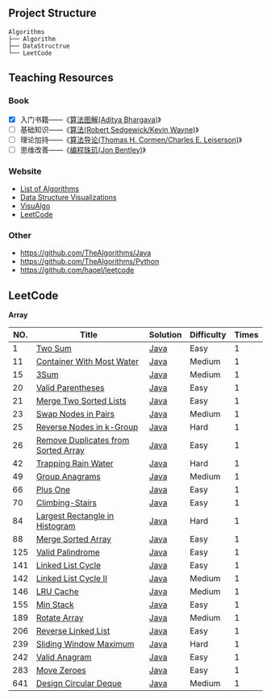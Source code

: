## Project Structure

```
Algorithms
├── Algorithm
├── DataStructrue
└── LeetCode
```

##  Teaching Resources

### Book

- [x] 入门书籍——《[算法图解(Aditya Bhargava)](https://book.douban.com/subject/26979890/)》
- [ ] 基础知识——《[算法(Robert Sedgewick/Kevin Wayne)](https://book.douban.com/subject/10432347/)》
- [ ] 理论加持——《[算法导论(Thomas H. Cormen/Charles E. Leiserson)](https://book.douban.com/subject/20432061/)》
- [ ] 思维改善——《[编程珠玑(Jon Bentley)](https://book.douban.com/subject/3227098/)》

### Website

* [List of Algorithms](https://www.wikiwand.com/en/List_of_algorithms)
* [Data Structure Visualizations](https://www.cs.usfca.edu/~galles/visualization/Algorithms.html)
* [VisuAlgo](https://visualgo.net/en)
* [LeetCode](https://leetcode-cn.com/)

### Other

* https://github.com/TheAlgorithms/Java
* https://github.com/TheAlgorithms/Python
* https://github.com/haoel/leetcode

## LeetCode

**Array**

| NO.  | Title                                                        | Solution                                           | Difficulty | Times |
| ---- | ------------------------------------------------------------ | -------------------------------------------------- | ---------- | ----- |
| 1    | [Two Sum](https://leetcode-cn.com/problems/two-sum/)         | [Java](./LeetCode/hashmap/TwoSum.java)             | Easy       | 1     |
| 11   | [Container With Most Water](https://leetcode-cn.com/problems/container-with-most-water/) | [Java](./LeetCode/array/MostWater.java)            | Medium     | 1     |
| 15   | [3Sum](https://leetcode-cn.com/problems/3sum/)               | [Java](./LeetCode/array/ThreeSum.java)             | Medium     | 1     |
| 20   | [Valid Parentheses](https://leetcode-cn.com/problems/valid-parentheses/) | [Java](./LeetCode/stack/ValidParentheses.java)     | Easy       | 1     |
| 21   | [Merge Two Sorted Lists](https://leetcode-cn.com/problems/merge-two-sorted-lists/) | [Java](./LeetCode/list/MergeTwoSortedLists.java)   | Easy       | 1     |
| 23   | [Swap Nodes in Pairs](https://leetcode-cn.com/problems/swap-nodes-in-pairs/) | [Java](./LeetCode/list/SwapNodes.java)             | Medium     | 1     |
| 25   | [Reverse Nodes in k-Group](https://leetcode-cn.com/problems/reverse-nodes-in-k-group/) | [Java](./LeetCode/list/ReverseNodesKGroup.java)    | Hard       | 1     |
| 26   | [Remove Duplicates from Sorted Array](https://leetcode-cn.com/problems/remove-duplicates-from-sorted-array/) | [Java](./LeetCode/array/RemoveDuplicates.java)     | Easy       | 1     |
| 42   | [Trapping Rain Water](https://leetcode-cn.com/problems/trapping-rain-water/) | [Java](./LeetCode/stack/TrappingRainWater.java)    | Hard       | 1     |
| 49   | [Group Anagrams](https://leetcode-cn.com/problems/group-anagrams/) | [Java](./LeetCode/hashmap/GroupAnagrams.java)      | Medium     | 1     |
| 66   | [Plus One](https://leetcode-cn.com/problems/plus-one/)       | [Java](./LeetCode/array/PlusOne.java)              | Easy       | 1     |
| 70   | [Climbing-Stairs](https://leetcode-cn.com/problems/climbing-stairs/) | [Java](./LeetCode/array/ClimbingStairs.java)       | Easy       | 1     |
| 84   | [Largest Rectangle in Histogram](https://leetcode-cn.com/problems/largest-rectangle-in-histogram/) | [Java](./LeetCode/stack/LargestRectangle.java)     | Hard       | 1     |
| 88   | [Merge Sorted Array](https://leetcode-cn.com/problems/merge-sorted-array/) | [Java](./LeetCode/array/MergeSortedArray.java)     | Easy       | 1     |
| 125  | [Valid Palindrome](https://leetcode-cn.com/problems/valid-palindrome/) | [Java](./LeetCode/string/ValidPalindrome.java)     | Easy       | 1     |
| 141  | [Linked List Cycle](https://leetcode-cn.com/problems/linked-list-cycle/) | [Java](./LeetCode/list/LinkedListCycle.java)       | Easy       | 1     |
| 142  | [Linked List Cycle II](https://leetcode-cn.com/problems/linked-list-cycle-ii/) | [Java](./LeetCode/list/LinkedListCycleTwo.java)    | Medium     | 1     |
| 146  | [LRU Cache](https://leetcode-cn.com/problems/lru-cache/)     | [Java](./LeetCode/list/LRUCache.java)              | Medium     | 1     |
| 155  | [Min Stack](https://leetcode-cn.com/problems/min-stack/)     | [Java](./LeetCode/stack/MinStack.java)             | Easy       | 1     |
| 189  | [Rotate Array](https://leetcode-cn.com/problems/rotate-array/) | [Java](./LeetCode/array/RotateArray.java)          | Medium     | 1     |
| 206  | [Reverse Linked List](https://leetcode-cn.com/problems/reverse-linked-list/) | [Java](./LeetCode/list/ReverseLinkedList.java)     | Easy       | 1     |
| 239  | [Sliding Window Maximum](https://leetcode-cn.com/problems/sliding-window-maximum/) | [Java](./LeetCode/queue/SlidingWindowMaximum.java) | Hard       | 1     |
| 242  | [Valid Anagram](https://leetcode-cn.com/problems/valid-anagram/) | [Java](./LeetCode/hashmap/ValidAnagram.java)       | Easy       | 1     |
| 283  | [Move Zeroes](https://leetcode-cn.com/problems/move-zeroes/) | [Java](./LeetCode/array/MoveZeroes.java)           | Easy       | 1     |
| 641  | [Design Circular Deque](https://leetcode-cn.com/problems/design-circular-deque/) | [Java](./LeetCode/queue/MyCircularDeque.java)      | Medium     | 1     |